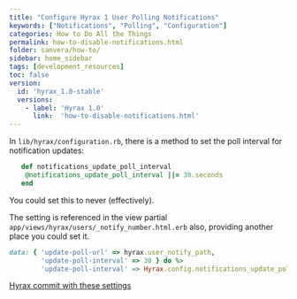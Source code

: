 ```yaml
---
title: "Configure Hyrax 1 User Polling Notifications"
keywords: ["Notifications", "Polling", "Configuration"]
categories: How to Do All the Things
permalink: how-to-disable-notifications.html
folder: samvera/how-to/
sidebar: home_sidebar
tags: [development_resources]
toc: false
version:
  id: 'hyrax_1.0-stable'
  versions:
    - label: 'Hyrax 1.0'
      link:  'how-to-disable-notifications.html'
---
```



In `lib/hyrax/configuration.rb`, there is a method to set the poll interval for notification updates:

```ruby
   def notifications_update_poll_interval
    @notifications_update_poll_interval ||= 30.seconds
   end
```

You could set this to never (effectively).

The setting is referenced in the view partial `app/views/hyrax/users/_notify_number.html.erb` also, providing another place you could set it.

```ruby
data: { 'update-poll-url' => hyrax.user_notify_path,
        'update-poll-interval' => 30 } do %>
        'update-poll-interval' => Hyrax.config.notifications_update_poll_interval }  
```

[Hyrax commit with these settings](https://github.com/samvera/hyrax/commit/4c60143900a02c19419f1ccef7d34068e1ef004e)
